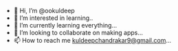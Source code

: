 - 👋 Hi, I’m @ookuldeep
- 👀 I’m interested in learning..
- 🌱 I’m currently learning  everything...
- 💞️ I’m looking to collaborate on making apps...
- 📫 How to reach me kuldeepchandrakar9@gmail.com...

<!---
ookuldeep/ookuldeep is a ✨ special ✨ repository because its `README.md` (this file) appears on your GitHub profile.
You can click the Preview link to take a look at your changes.
--->
